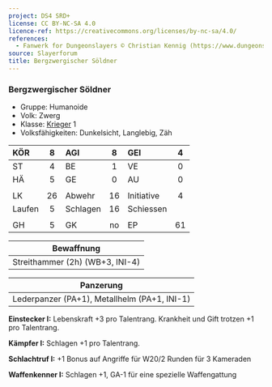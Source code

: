 ```yaml
---
project: DS4 SRD+
license: CC BY-NC-SA 4.0
licence-ref: https://creativecommons.org/licenses/by-nc-sa/4.0/
references: 
  - Fanwerk for Dungeonslayers © Christian Kennig (https://www.dungeonslayers.net/)
source: Slayerforum
title: Bergzwergischer Söldner
---
```


### Bergzwergischer Söldner

- Gruppe: Humanoide
- Volk: Zwerg
- Klasse: [Krieger](../../grw/charaktere-klasse-krieger.md) 1
- Volksfähigkeiten: Dunkelsicht, Langlebig, Zäh

| KÖR    |  8  | AGI      |  8  | GEI        |  4  |
| :----- | :-: | :------- | :-: | :--------- | :-: |
| ST     |  4  | BE       |  1  | VE         |  0  |
| HÄ     |  5  | GE       |  0  | AU         |  0  |
|        |     |          |     |            |     |
| LK     | 26  | Abwehr   | 16  | Initiative |  4  |
| Laufen |  5  | Schlagen | 16  | Schiessen  |     |
|        |     |          |     |            |     |
| GH     |  5  | GK       | no  | EP         | 61  |

|           Bewaffnung            |
| :-----------------------------: |
| Streithammer (2h) (WB+3, INI-4) |

|                  Panzerung                   |
| :------------------------------------------: |
| Lederpanzer (PA+1), Metallhelm (PA+1, INI-1) |

**Einstecker I:** Lebenskraft +3 pro Talentrang. Krankheit und Gift trotzen +1 pro Talentrang.

**Kämpfer I:** Schlagen +1 pro Talentrang.

**Schlachtruf I:** +1 Bonus auf Angriffe für W20/2 Runden für 3 Kameraden

**Waffenkenner I:** Schlagen +1, GA-1 für eine spezielle Waffengattung

